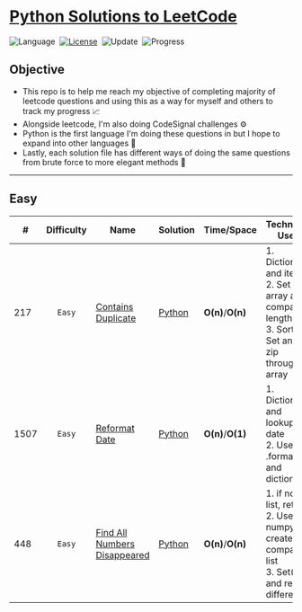 # [Python Solutions to LeetCode](https://leetcode.com/problemset/all/)

![Language](https://img.shields.io/badge/language-Python%20%20%20-blue.svg)&nbsp;
[![License](https://img.shields.io/badge/license-MIT-blue.svg)](./LICENSE.md)&nbsp;
![Update](https://img.shields.io/badge/update-daily-green.svg)&nbsp;
![Progress](https://img.shields.io/badge/progress-5%20%2F%202147-ff69b4.svg)&nbsp;

## Objective
* This repo is to help me reach my objective of completing majority of leetcode questions and using this as a way for myself and others to track my progress 📈
* Alongside leetcode, I'm also doing CodeSignal challenges ⚙️
* Python is the first language I'm doing these questions in but I hope to expand into other languages 🐍
* Lastly, each solution file has different ways of doing the same questions from brute force to more elegant methods 🔁

---

## Easy

|#|Difficulty|Name|Solution|Time/Space|Technique Used|
|---|:------:|-----|------|------|-----|
|217|`Easy`|[Contains Duplicate](https://leetcode.com/problems/contains-duplicate/)|[Python]()|**O(n)**/**O(n)**|1. Dictionary and iterate <br>2. Set the array and compare lengths<br>3. Sort, Set and zip through array|
|1507|`Easy`|[Reformat Date](https://leetcode.com/problems/reformat-date/)|[Python]()|**O(n)**/**O(1)**|1. Dictionary and lookup date <br>2. Use .format and dictionary|
|448|`Easy`|[Find All Numbers Disappeared](https://leetcode.com/problems/find-all-numbers-disappeared-in-an-array/)|[Python]()|**O(n)**/**O(n)**|1. if not in list, return <br>2. Use numpy to create a compare list<br>3. Set(list) and return difference|

<!-- ---|``|[]()|[Python]()|**O()**|**O()**|----Note---| -->
